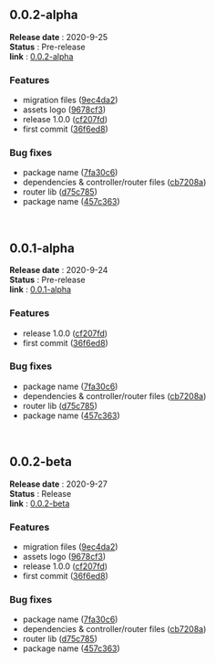 
## 0.0.2-alpha

**Release date** : 2020-9-25 <br>
**Status** : Pre-release <br>
**link** : [0.0.2-alpha](https://github.com/TimePHP-org/TimePHP/releases/tag/0.0.2-alpha)
 
### Features

-  migration files ([9ec4da2](https://github.com/TimePHP-org/TimePHP/commit/9ec4da2dccb2b9e9c8cffbfc704968cd1020a00e))
-  assets logo ([9678cf3](https://github.com/TimePHP-org/TimePHP/commit/9678cf3947670b0bc000f79c677d1417a1c9cfa6))
-  release 1.0.0 ([cf207fd](https://github.com/TimePHP-org/TimePHP/commit/cf207fd2c08fa57252e9e709d8ccf75fc5637cb0))
-  first commit ([36f6ed8](https://github.com/TimePHP-org/TimePHP/commit/36f6ed8386b0a022112d83869cb2bf21cdff9edd))
             
### Bug fixes

-  package name ([7fa30c6](https://github.com/TimePHP-org/TimePHP/commit/7fa30c6a2572f25fe0e551b30e32a7e80bd3235e))
-  dependencies & controller/router files ([cb7208a](https://github.com/TimePHP-org/TimePHP/commit/cb7208a2bd0a7a0b005bd083919a75cc78347326))
-  router lib ([d75c785](https://github.com/TimePHP-org/TimePHP/commit/d75c7859adaed52a71d745e7b59d0970805ce8a8))
-  package name ([457c363](https://github.com/TimePHP-org/TimePHP/commit/457c363773d5b6e362d422b58209ad368ea3be85))

<br>
            
## 0.0.1-alpha

**Release date** : 2020-9-24 <br>
**Status** : Pre-release <br>
**link** : [0.0.1-alpha](https://github.com/TimePHP-org/TimePHP/releases/tag/0.0.1-alpha)
 
### Features

-  release 1.0.0 ([cf207fd](https://github.com/TimePHP-org/TimePHP/commit/cf207fd2c08fa57252e9e709d8ccf75fc5637cb0))
-  first commit ([36f6ed8](https://github.com/TimePHP-org/TimePHP/commit/36f6ed8386b0a022112d83869cb2bf21cdff9edd))
             
### Bug fixes

-  package name ([7fa30c6](https://github.com/TimePHP-org/TimePHP/commit/7fa30c6a2572f25fe0e551b30e32a7e80bd3235e))
-  dependencies & controller/router files ([cb7208a](https://github.com/TimePHP-org/TimePHP/commit/cb7208a2bd0a7a0b005bd083919a75cc78347326))
-  router lib ([d75c785](https://github.com/TimePHP-org/TimePHP/commit/d75c7859adaed52a71d745e7b59d0970805ce8a8))
-  package name ([457c363](https://github.com/TimePHP-org/TimePHP/commit/457c363773d5b6e362d422b58209ad368ea3be85))

<br>
            
## 0.0.2-beta

**Release date** : 2020-9-27 <br>
**Status** : Release <br>
**link** : [0.0.2-beta](https://github.com/TimePHP-org/TimePHP/releases/tag/0.0.2-beta)
 
### Features

-  migration files ([9ec4da2](https://github.com/TimePHP-org/TimePHP/commit/9ec4da2dccb2b9e9c8cffbfc704968cd1020a00e))
-  assets logo ([9678cf3](https://github.com/TimePHP-org/TimePHP/commit/9678cf3947670b0bc000f79c677d1417a1c9cfa6))
-  release 1.0.0 ([cf207fd](https://github.com/TimePHP-org/TimePHP/commit/cf207fd2c08fa57252e9e709d8ccf75fc5637cb0))
-  first commit ([36f6ed8](https://github.com/TimePHP-org/TimePHP/commit/36f6ed8386b0a022112d83869cb2bf21cdff9edd))
             
### Bug fixes

-  package name ([7fa30c6](https://github.com/TimePHP-org/TimePHP/commit/7fa30c6a2572f25fe0e551b30e32a7e80bd3235e))
-  dependencies & controller/router files ([cb7208a](https://github.com/TimePHP-org/TimePHP/commit/cb7208a2bd0a7a0b005bd083919a75cc78347326))
-  router lib ([d75c785](https://github.com/TimePHP-org/TimePHP/commit/d75c7859adaed52a71d745e7b59d0970805ce8a8))
-  package name ([457c363](https://github.com/TimePHP-org/TimePHP/commit/457c363773d5b6e362d422b58209ad368ea3be85))

<br>
            